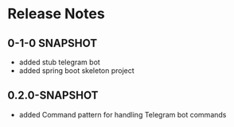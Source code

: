 
# Release Notes

## 0-1-0 SNAPSHOT

* added stub telegram bot
* added spring boot skeleton project

## 0.2.0-SNAPSHOT

* added Command pattern for handling Telegram bot commands


